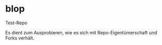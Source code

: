 # blop
Test-Repo


Es dient zum Ausprobieren, wie es sich mit Repo-Eigentümerschaft und Forks verhält.
